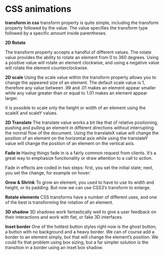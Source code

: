# CSS animations


**transform in css**
transform property is quite simple, including the transform property followed by the value. The value specifies the transform type followed by a specific amount inside parentheses.


**2D Rotate**

The transform property accepts a handful of different values. The rotate value provides the ability to rotate an element from 0 to 360 degrees. Using a positive value will rotate an element clockwise, and using a negative value will rotate the element counterclockwise. 

**2D scale**
Using the scale value within the transform property allows you to change the appeared size of an element. The default scale value is 1, therefore any value between .99 and .01 makes an element appear smaller while any value greater than or equal to 1.01 makes an element appear larger.

It is possible to scale only the height or width of an element using the scaleX and scaleY values.

**2D Translate**
The translate value works a bit like that of relative positioning, pushing and pulling an element in different directions without interrupting the normal flow of the document. Using the translateX value will change the position of an element on the horizontal axis while using the translateY value will change the position of an element on the vertical axis.

**Fade in**
Having things fade in is a fairly common request from clients. It’s a great way to emphasize functionality or draw attention to a call to action.

Fade in effects are coded in two steps: first, you set the initial state; next, you set the change, for example on hover:

**Grow & Shrink**
To grow an element, you used to have to use its width and height, or its padding. But now we can use CSS3’s transform to enlarge.

**Rotate elements**
CSS transforms have a number of different uses, and one of the best is transforming the rotation of an element.

**3D shadow**
3D shadows work fantastically well to give a user feedback on their interactions and work with flat, or fake 3D interfaces.

**Inset border**
One of the hottest button styles right now is the ghost button; a button with no background and a heavy border. We can of course add a border to an element simply, but that will change the element’s position. We could fix that problem using box sizing, but a far simpler solution is the transition in a border using an inset box shadow.
